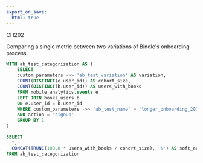 ```yaml
---
export_on_save:
  html: true
---
```


CH202

Comparing a single metric between two variations of Bindle's onboarding process.

```sql
WITH ab_test_categorization AS (
	SELECT
	custom_parameters ->> 'ab_test_variation' AS variation,
	COUNT(DISTINCT(e.user_id)) AS cohort_size,
	COUNT(DISTINCT(b.user_id)) AS users_with_books
	FROM mobile_analytics.events e
	LEFT JOIN books_users b
	ON e.user_id = b.user_id
	WHERE custom_parameters ->> 'ab_test_name' = 'longer_onboarding_201803'
	AND action = 'signup'
	GROUP BY 1
)

SELECT
  *,
  CONCAT(TRUNC(100.0 * users_with_books / cohort_size), '%') AS soft_activation_rate
FROM ab_test_categorization
```